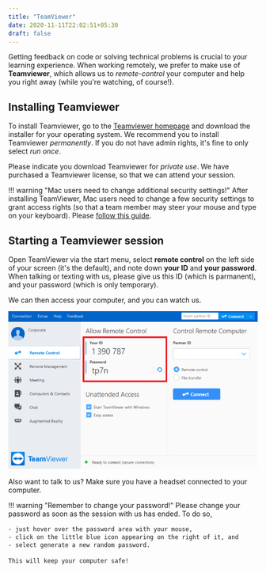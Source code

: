 ```yaml
---
title: "TeamViewer"
date: 2020-11-11T22:02:51+05:30
draft: false
---
```


Getting feedback on code or solving technical problems is crucial to your learning experience.
When working remotely, we prefer to make use of **Teamviewer**,
which allows us to *remote-control* your computer and help you right away (while you're watching, of course!).

## Installing Teamviewer

To install Teamviewer, go to the [Teamviewer homepage](https://www.teamviewer.com/en/download/windows/) and download the installer for your operating system.
We recommend you to install Teamviewer *permanently*. If you do not have admin rights, it's fine to only select *run once*.

Please indicate you download Teamviewer for *private use*. We have purchased a Teamviewer license, so that we can attend your session.

!!! warning "Mac users need to change additional security settings!"
		After installing TeamViewer, Mac users need to change a few security settings to grant access rights (so that a team member may steer your mouse and type on your keyboard). Please [follow this guide](https://community.teamviewer.com/t5/Knowledge-Base/How-to-control-a-Mac-running-macOS-10-14-or-higher/ta-p/44699#toc-hId--1220346050).

## Starting a Teamviewer session

Open TeamViewer via the start menu, select **remote control** on the left side of your screen (it's the default), and note down **your ID** and **your password**. When talking or texting with us, please give us this ID (which is parmanent),
and your password (which is only temporary).

We can then access your computer, and you can watch us.

![Screenshot of Teamviewer](teamviewer.png)

Also want to talk to us? Make sure you have a headset connected to your computer.

!!! warning "Remember to change your password!"
	Please change your password as soon as the session with us has ended.
	To do so,

	- just hover over the password area with your mouse,
	- click on the little blue icon appearing on the right of it, and
	- select generate a new random password.

	This will keep your computer safe!

